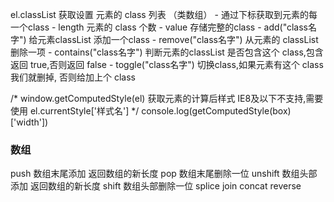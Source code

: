 el.classList 获取设置 元素的 class 列表 （类数组）
    - 通过下标获取到元素的每一个class
    - length                 元素的 class 个数
    - value                  存储完整的class
    - add("class名字")       给元素classList 添加一个class
    - remove("class名字")    从元素的 classList 删除一项
    - contains("class名字")  判断元素的classList 是否包含这个 class,包含返回 true,否则返回 false
    - toggle("class名字")    切换class,如果元素有这个 class 我们就删掉, 否则给加上个 class


/*
    window.getComputedStyle(el) 获取元素的计算后样式
    IE8及以下不支持,需要使用 el.currentStyle['样式名']
*/
console.log(getComputedStyle(box)['width'])


### 数组
push     数组末尾添加 返回数组的新长度
pop      数组末尾删除一位
unshift  数组头部添加 返回数组的新长度
shift    数组头部删除一位
splice
join
concat
reverse